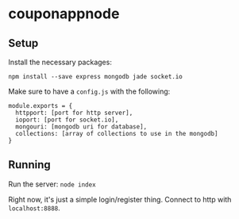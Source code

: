 # couponappnode

## Setup

Install the necessary packages:

`npm install --save express mongodb jade socket.io`


Make sure to have a `config.js` with the following:

```
module.exports = {
  httpport: [port for http server],
  ioport: [port for socket.io],
  mongouri: [mongodb uri for database],
  collections: [array of collections to use in the mongodb]
}
```

## Running

Run the server: `node index`

Right now, it's just a simple login/register thing. Connect to http with `localhost:8888`.
